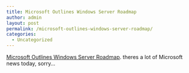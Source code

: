 ```yaml
---
title: Microsoft Outlines Windows Server Roadmap
author: admin
layout: post
permalink: /microsoft-outlines-windows-server-roadmap/
categories:
  - Uncategorized
---
```

[Microsoft Outlines Windows Server Roadmap][1]. theres a lot of Microsoft news today, sorry&#8230;

 [1]: http://www.neowin.net/comments.php?id=19922&category=main